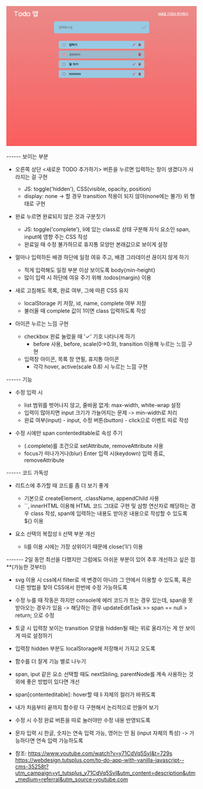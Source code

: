 <!-- 동작 화면 -->
  ![Alt text](image.png)

<!-- 표현하고자 한 것 -->

------ 보이는 부분

- 오른쪽 상단 <새로운 TODO 추가하기> 버튼을 누르면 입력하는 창이 생겼다가 사라지는 걸 구현
    - JS: toggle('hidden'), CSS(visible, opacity, position)
    - display: none -> 할 경우 transition 적용이 되지 않아(none에는 불가) 위 형태로 구현

- 완료 누르면 완료되지 않은 것과 구분짓기
    - JS: toggle('complete'), li에 있는 class로 상태 구분해 자식 요소인 span, input에 영향 주는 CSS 작성
    - 완료일 때 수정 불가하므로 휴지통 모양만 본래값으로 보이게 설정

- 얼마나 입력하든 배경 하단에 일정 여유 주고, 배경 그라데이션 끊이지 않게 하기
    - 적게 입력해도 일정 부분 이상 보이도록 body{min-height}
    - 많이 입력 시 하단에 여유 주기 위해 .todos{margin} 이용

- 새로 고침해도 목록, 완료 여부, 그에 따른 CSS 유지
    - localStorage 키 저장, id, name, complete 여부 저장
    - 불러올 때 complete 값이 1이면 class 입력하도록 작성

- 아이콘 누르는 느낌 구현
    - checkbox 완료 눌렀을 때 '✓' 기호 나타나게 하기
        - before 사용, before, scale(0->0.9), transition 이용해 누르는 느낌 구현
    - 입력창 아이콘, 목록 창 연필, 휴지통 아이콘
        - 각각 hover, active(scale 0.8) 시 누르는 느낌 구현



------ 기능

- 수정 입력 시 
    - list 범위를 벗어나지 않고, 줄바꿈 없게: max-width, white-wrap 설정
    - 입력이 많아지면 input 크기가 가늘어지는 문제 -> min-width로 처리
    - 완료 여부(input) - input, 수정 버튼(button) - click으로 이벤트 따로 작성

- 수정 시에만 span contenteditable로 속성 주기
    - (.complete)를 조건으로 setAttribute, removeAttribute 사용
    - focus가 떠나가거나(blur) Enter 입력 시(keydown) 입력 종료, removeAttribute

------ 코드 가독성

- 리트스에 추가할 때 코드를 좀 더 보기 좋게
    - 기본으로 createElement, .className, appendChild 사용  
    - ``, innerHTML 이용해 HTML 코드 그대로 구현 및 삼항 연산자로 해당하는 경우 class 작성, span에 입력하는 내용도 받아온 내용으로 작성할 수 있도록 ${} 이용

- 요소 선택의 복잡성 li 선택 부분 개선
    - li를 이용 시에는 가장 상위이기 때문에 close('li') 이용


<!-- 추후 개선하고 싶은 점 -->
-------  2일 동안 최선을 다했지만 그럼에도 아쉬운 부분이 있어 추후 개선하고 싶은 점 
**(가능한 것부터)

- svg 이용 시 css에서 filter로 색 변경이 아니라 그 안에서 이용할 수 있도록, 혹은 다른 방법을 찾아 CSS에서 한번에 수정 가능하도록
- 수정 누를 때 작동은 하지만 console에 에러 코드가 뜨는 경우 있는데, span을 못 받아오는 경우가 있음 -> 해당하는 경우 updateEditTask >> span == null > return; 으로 수정
- 토글 시 입력창 보이는 transition 모양을 hidden될 때는 위로 올라가는 게 안 보이게 따로 설정하기
- 입력창 hidden 부분도 localStorage에 저장해서 가지고 오도록
- 함수를 더 잘게 기능 별로 나누기

- span, iput 같은 요소 선택할 때도 nextSbling, parentNode를 계속 사용하는 것 외에 좋은 방법이 있다면 개선
- span[contenteditable]: hover할 때 li 자체의 컬러가 바뀌도록
- 내가 처음부터 끝까지 함수랑 다 구현해서 논리적으로 만들어 보기
- 수정 시 수정 완료 버튼을 따로 눌러야만 수정 내용 반영되도록

- 문자 입력 시 한글, 숫자는 연속 입력 가능, 영어는 안 됨 (input 자체의 특성) -> 가능하다면 연속 입력 가능하도록

- 참조: https://www.youtube.com/watch?v=y71CdVq5SvI&t=729s
    https://webdesign.tutsplus.com/to-do-app-with-vanilla-javascript--cms-35258t?utm_campaign=yt_tutsplus_y71CdVq5SvI&utm_content=description&utm_medium=referral&utm_source=youtube.com